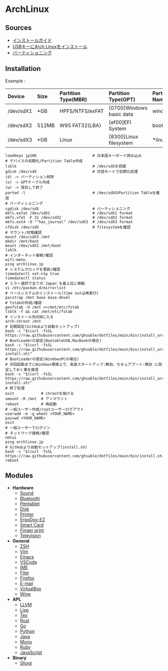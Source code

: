 # ArchLinux

## Sources
- [インストールガイド](https://wiki.archlinux.jp/index.php/インストールガイド)
- [USBキーにArch Linuxをインストール](https://wiki.archlinux.jp/index.php/USB_キーに_Arch_Linux_をインストール)
- [パーティショニング](https://wiki.archlinux.jp/index.php/パーティショニング)

## Installation
Example :

| Device    | Size  | Partition Type(MBR) | Partition Type(GPT)      | Partition Name | Filesystem      | Mount           |
| :---      | :---  | :---                | :---                     | :---           | :---            | :---            |
| /dev/sdX1 | *GB   | HPFS/NTFS/exFAT     | [0700]Windows basic data | windows        | exFat           | -               |
| /dev/sdX2 | 512MB | W95 FAT32(LBA)      | [ef00]EFI System         | boot           | fat32           | /boot *Bootable |
| /dev/sdX3 | *GB   | Linux               | [8300]Linux filesystem   | *linux         | ext4(ext2)      | /               |

```
loadkeys jp106                         # 日本語キーボード読み込み
# デバイスの初期化/Partition Table作成
lsblk                                  # /dev/sdXを把握
gdisk /dev/sdX                         # 対話モードで初期化処理
(d) -> パーティション削除
(o) -> GPTテーブル作成
(w) -> 保存して終了
parted -l                              # /dev/sdXのPartition Tableを確認
# パーティショニング
cgdisk /dev/sdX                        # パーティショニング
mkfs.exfat /dev/sdX1                   # /dev/sdX1 format
mkfs.vfat -F 32 /dev/sdX2              # /dev/sdX2 format
mkfs.ext4 -O "^has_journal" /dev/sdX3  # /dev/sdX3 format
cfdisk /dev/sdX                        # filesystemを確認
# マウント/状態確認
mount /dev/sdX3 /mnt
mkdir /mnt/boot
mount /dev/sdX2 /mnt/boot
lsblk
# インターネット接続/確認
wifi-menu
ping archlinux.jp
# システムクロックを更新/確認
timedatectl set-ntp true
timedatectl status
# ミラー選択で全ての`Japan`を最上位に移動
vi /etc/pacman.d/mirrorlist
# ベースシステムのインストール(time outは再実行)
pacstrap /mnt base base-devel
# fstabの作成/確認
genfstab -U /mnt >>/mnt/etc/fstab
lsblk -f && cat /mnt/etc/fstab
# インストール先USBに入る
arch-chroot /mnt
# 初期設定(GitHubより自動セットアップ)
bash -c "$(curl -fsSL https://raw.githubusercontent.com/ghsable/dotfiles/main/bin/install_archlinux/liveusb/install.sh)"
# BootLoaderの設定(BootableUSB,MacBookの場合)
bash -c "$(curl -fsSL https://raw.githubusercontent.com/ghsable/dotfiles/main/bin/install_archlinux/liveusb/grub-install.sh)"
# BootLoaderの設定(WindowsPCの場合)
# 次回起動までにWindows環境上で、高速スタートアップ:無効、セキュアブート:無効 に設定しておく事を推奨
bash -c "$(curl -fsSL https://raw.githubusercontent.com/ghsable/dotfiles/main/bin/install_archlinux/liveusb/refind-install.sh)"
# 終了処理
exit            # chrootを抜ける
umount -R /mnt  # アンマウント
reboot          # 再起動
# 一般ユーザー作成/rootユーザーログアウト
useradd -m -g wheel <YOUR_NAME>
passwd <YOUR_NAME>
exit
# 一般ユーザーでログイン
# ネットワーク接続/確認
nmtui
ping archlinux.jp
# GitHubより自動セットアップ(install.sh)
bash -c "$(curl -fsSL https://raw.githubusercontent.com/ghsable/dotfiles/main/bin/install.sh)"
reboot
```

## Modules
* **Hardware**
  * [Sound](https://github.com/ghsable/dotfiles/blob/main/bin/sound/README.md)
  * [Bluetooth](https://github.com/ghsable/dotfiles/blob/main/bin/bluetooth/README.md)
  * [Pentablet](https://github.com/ghsable/dotfiles/blob/main/bin/pentablet/README.md)
  * [Disk](https://github.com/ghsable/dotfiles/blob/main/bin/disk/README.md)
  * [Printer](https://github.com/ghsable/dotfiles/blob/main/bin/printer/README.md)
  * [ErgoDox-EZ](https://github.com/ghsable/dotfiles/blob/main/bin/ergodox-ez/README.md)
  * [Smart Card](https://github.com/ghsable/dotfiles/blob/main/bin/smartcard/README.md)
  * [Finger print](https://github.com/ghsable/dotfiles/blob/main/bin/fingerprint/README.md)
  * [Television](https://github.com/ghsable/dotfiles/blob/main/bin/television/README.md)
* **General**
  * [ZSH](https://github.com/ghsable/dotfiles/blob/main/bin/zsh/README.md)
  * [Vim](https://github.com/ghsable/dotfiles/blob/main/bin/vim/README.md)
  * [Emacs](https://github.com/ghsable/dotfiles/blob/main/bin/emacs/README.md)
  * [VSCode](https://github.com/ghsable/dotfiles/blob/main/bin/code/README.md)
  * [IME](https://github.com/ghsable/dotfiles/blob/main/bin/ime/README.md)
  * [Filer](https://github.com/ghsable/dotfiles/blob/main/bin/filer/README.md)
  * [Firefox](https://github.com/ghsable/dotfiles/blob/main/bin/firefox/README.md)
  * [E-mail](https://github.com/ghsable/dotfiles/blob/main/bin/email/README.md)
  * [VirtualBox](https://github.com/ghsable/dotfiles/blob/main/bin/virtualbox/README.md)
  * [Wine](https://github.com/ghsable/dotfiles/blob/main/bin/wine/README.md)
* **APL**
  * [LLVM](https://github.com/ghsable/dotfiles/blob/main/bin/apl/llvm/README.md)
  * [Lisp](https://github.com/ghsable/dotfiles/blob/main/bin/apl/lisp/README.md)
  * [Tex](https://github.com/ghsable/dotfiles/blob/main/bin/apl/tex/README.md)
  * [Rust](https://github.com/ghsable/dotfiles/blob/main/bin/apl/rust/README.md)
  * [Go](https://github.com/ghsable/dotfiles/blob/main/bin/apl/go/README.md)
  * [Python](https://github.com/ghsable/dotfiles/blob/main/bin/apl/python/README.md)
  * [Java](https://github.com/ghsable/dotfiles/blob/main/bin/apl/java/README.md)
  * [Mono](https://github.com/ghsable/dotfiles/blob/main/bin/apl/mono/README.md)
  * [Ruby](https://github.com/ghsable/dotfiles/blob/main/bin/apl/ruby/README.md)
  * [JavaScript](https://github.com/ghsable/dotfiles/blob/main/bin/apl/javascript/README.md)
* **Binary**
  * [Shogi](https://github.com/ghsable/dotfiles/blob/main/bin/shogi/README.md)
